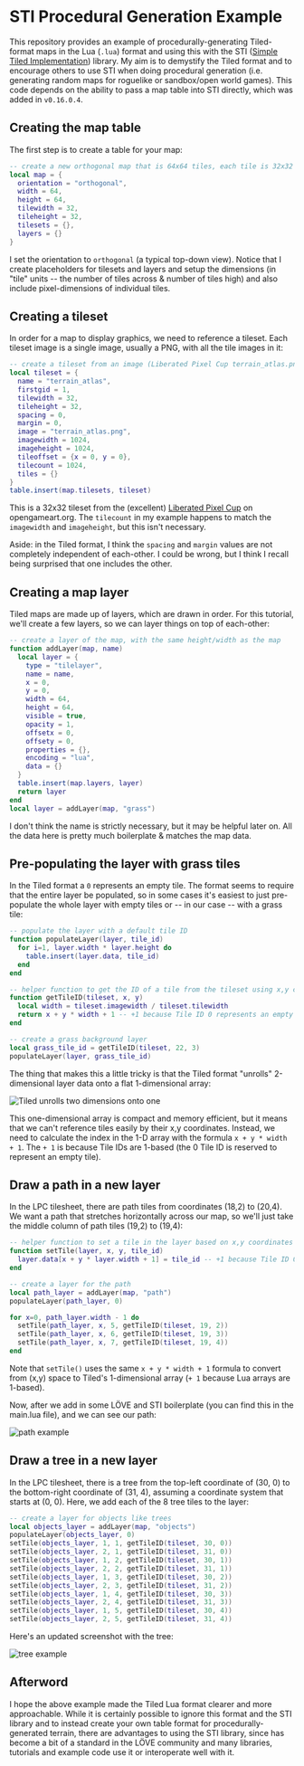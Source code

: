 # STI Procedural Generation Example

This repository provides an example of procedurally-generating Tiled-format maps in the Lua (`.lua`) format and using this with the STI ([Simple Tiled Implementation](https://github.com/karai17/Simple-Tiled-Implementation)) library. My aim is to demystify the Tiled format and to encourage others to use STI when doing procedural generation (i.e. generating random maps for roguelike or sandbox/open world games). This code depends on the ability to pass a map table into STI directly, which was added in `v0.16.0.4`.

## Creating the map table

The first step is to create a table for your map:

```lua
-- create a new orthogonal map that is 64x64 tiles, each tile is 32x32 pixels
local map = {
  orientation = "orthogonal",
  width = 64,
  height = 64,
  tilewidth = 32,
  tileheight = 32,
  tilesets = {},
  layers = {}
}
```

I set the orientation to `orthogonal` (a typical top-down view). Notice that I create placeholders for tilesets and layers and setup the dimensions (in "tile" units -- the number of tiles across & number of tiles high) and also include pixel-dimensions of individual tiles.

## Creating a tileset

In order for a map to display graphics, we need to reference a tileset. Each tileset image is a single image, usually a PNG, with all the tile images in it:

```lua
-- create a tileset from an image (Liberated Pixel Cup terrain_atlas.png from opengameart.org)
local tileset = {
  name = "terrain_atlas",
  firstgid = 1,
  tilewidth = 32,
  tileheight = 32,
  spacing = 0,
  margin = 0,
  image = "terrain_atlas.png",
  imagewidth = 1024,
  imageheight = 1024,
  tileoffset = {x = 0, y = 0},
  tilecount = 1024,
  tiles = {}
}
table.insert(map.tilesets, tileset)
```

This is a 32x32 tileset from the (excellent) [Liberated Pixel Cup](http://lpc.opengameart.org/) on opengameart.org. The `tilecount` in my example happens to match the `imagewidth` and `imageheight`, but this isn't necessary.

Aside: in the Tiled format, I think the `spacing` and `margin` values are not completely independent of each-other. I could be wrong, but I think I recall being surprised that one includes the other.

## Creating a map layer

Tiled maps are made up of layers, which are drawn in order. For this tutorial, we'll create a few layers, so we can layer things on top of each-other:

```lua
-- create a layer of the map, with the same height/width as the map
function addLayer(map, name)
  local layer = {
    type = "tilelayer",
    name = name,
    x = 0,
    y = 0,
    width = 64,
    height = 64,
    visible = true,
    opacity = 1,
    offsetx = 0,
    offsety = 0,
    properties = {},
    encoding = "lua",
    data = {}
  }
  table.insert(map.layers, layer)
  return layer
end
local layer = addLayer(map, "grass")
```

I don't think the name is strictly necessary, but it may be helpful later on. All the data here is pretty much boilerplate & matches the map data.

## Pre-populating the layer with grass tiles

In the Tiled format a `0` represents an empty tile. The format seems to require that the entire layer be populated, so in some cases it's easiest to just pre-populate the whole layer with empty tiles or -- in our case -- with a grass tile:

```lua
-- populate the layer with a default tile ID
function populateLayer(layer, tile_id)
  for i=1, layer.width * layer.height do
    table.insert(layer.data, tile_id)
  end
end

-- helper function to get the ID of a tile from the tileset using x,y coordinates
function getTileID(tileset, x, y)
  local width = tileset.imagewidth / tileset.tilewidth
  return x + y * width + 1 -- +1 because Tile ID 0 represents an empty tile
end

-- create a grass background layer
local grass_tile_id = getTileID(tileset, 22, 3)
populateLayer(layer, grass_tile_id)
```

 The thing that makes this a little tricky is that the Tiled format "unrolls" 2-dimensional layer data onto a flat 1-dimensional array:

![Tiled unrolls two dimensions onto one](unrolling.png)

This one-dimensional array is compact and memory efficient, but it means that we can't reference tiles easily by their x,y coordinates. Instead, we need to calculate the index in the 1-D array with the formula `x + y * width + 1`. The `+ 1` is because Tile IDs are 1-based (the 0 Tile ID is reserved to represent an empty tile).

## Draw a path in a new layer

In the LPC tilesheet, there are path tiles from coordinates (18,2) to (20,4). We want a path that stretches horizontally across our map, so we'll just take the middle column of path tiles (19,2) to (19,4):

```lua
-- helper function to set a tile in the layer based on x,y coordinates
function setTile(layer, x, y, tile_id)
  layer.data[x + y * layer.width + 1] = tile_id -- +1 because Tile ID 0 represents an empty tile
end

-- create a layer for the path
local path_layer = addLayer(map, "path")
populateLayer(path_layer, 0)

for x=0, path_layer.width - 1 do
  setTile(path_layer, x, 5, getTileID(tileset, 19, 2))
  setTile(path_layer, x, 6, getTileID(tileset, 19, 3))
  setTile(path_layer, x, 7, getTileID(tileset, 19, 4))
end
```

Note that `setTile()` uses the same `x + y * width + 1` formula to convert from (x,y) space to Tiled's 1-dimensional array (`+ 1` because Lua arrays are 1-based).

Now, after we add in some LÖVE and STI boilerplate (you can find this in the main.lua file), and we can see our path:

![path example](example-path.png)

## Draw a tree in a new layer

 In the LPC tilesheet, there is a tree from the top-left coordinate of (30, 0) to the bottom-right coordinate of (31, 4), assuming a coordinate system that starts at (0, 0). Here, we add each of the 8 tree tiles to the layer:

```lua
-- create a layer for objects like trees
local objects_layer = addLayer(map, "objects")
populateLayer(objects_layer, 0)
setTile(objects_layer, 1, 1, getTileID(tileset, 30, 0))
setTile(objects_layer, 2, 1, getTileID(tileset, 31, 0))
setTile(objects_layer, 1, 2, getTileID(tileset, 30, 1))
setTile(objects_layer, 2, 2, getTileID(tileset, 31, 1))
setTile(objects_layer, 1, 3, getTileID(tileset, 30, 2))
setTile(objects_layer, 2, 3, getTileID(tileset, 31, 2))
setTile(objects_layer, 1, 4, getTileID(tileset, 30, 3))
setTile(objects_layer, 2, 4, getTileID(tileset, 31, 3))
setTile(objects_layer, 1, 5, getTileID(tileset, 30, 4))
setTile(objects_layer, 2, 5, getTileID(tileset, 31, 4))
```

Here's an updated screenshot with the tree:

![tree example](example-tree.png)

## Afterword

I hope the above example made the Tiled Lua format clearer and more approachable. While it is certainly possible to ignore this format and the STI library and to instead create your own table format for procedurally-generated terrain, there are advantages to using the STI library, since has become a bit of a standard in the LÖVE community and many libraries, tutorials and example code use it or interoperate well with it.
